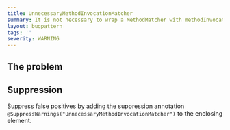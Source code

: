 ```yaml
---
title: UnnecessaryMethodInvocationMatcher
summary: It is not necessary to wrap a MethodMatcher with methodInvocation().
layout: bugpattern
tags: ''
severity: WARNING
---
```


<!--
*** AUTO-GENERATED, DO NOT MODIFY ***
To make changes, edit the @BugPattern annotation or the explanation in docs/bugpattern.
-->

## The problem


## Suppression
Suppress false positives by adding the suppression annotation `@SuppressWarnings("UnnecessaryMethodInvocationMatcher")` to the enclosing element.
